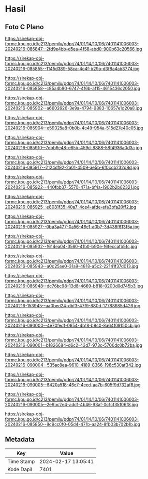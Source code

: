 # Hasil

## Foto C Plano

https://sirekap-obj-formc.kpu.go.id/c213/pemilu/pdpr/74/01/14/10/06/7401141006003-20240216-085847--2fd9e4bb-d5ea-4f58-abd0-900b63c20566.jpg

https://sirekap-obj-formc.kpu.go.id/c213/pemilu/pdpr/74/01/14/10/06/7401141006003-20240216-085855--1145d389-58ca-4c4f-b29a-d3f8a4ab3774.jpg

https://sirekap-obj-formc.kpu.go.id/c213/pemilu/pdpr/74/01/14/10/06/7401141006003-20240216-085858--c85a4b80-6747-4f6b-af15-4615436c2050.jpg

https://sirekap-obj-formc.kpu.go.id/c213/pemilu/pdpr/74/01/14/10/06/7401141006003-20240216-085902--a6602626-3e9a-4794-9883-10657e1d20a8.jpg

https://sirekap-obj-formc.kpu.go.id/c213/pemilu/pdpr/74/01/14/10/06/7401141006003-20240216-085904--e59025a8-0b0b-4e49-954a-515d27e40c05.jpg

https://sirekap-obj-formc.kpu.go.id/c213/pemilu/pdpr/74/01/14/10/06/7401141006003-20240216-085910--7dbb9e48-e65b-459d-8888-58f4936a0d3a.jpg

https://sirekap-obj-formc.kpu.go.id/c213/pemilu/pdpr/74/01/14/10/06/7401141006003-20240216-085917--2124df92-2a01-4509-ae5b-6f0ccb232d8d.jpg

https://sirekap-obj-formc.kpu.go.id/c213/pemilu/pdpr/74/01/14/10/06/7401141006003-20240216-085922--440fbb37-5570-471a-bf4a-1902b2b62321.jpg

https://sirekap-obj-formc.kpu.go.id/c213/pemilu/pdpr/74/01/14/10/06/7401141006003-20240216-085925--e8081f35-40a7-4ce4-afde-efa3bfa20ff2.jpg

https://sirekap-obj-formc.kpu.go.id/c213/pemilu/pdpr/74/01/14/10/06/7401141006003-20240216-085927--0ba3a477-0a56-46e1-a0b7-3d438f613f5a.jpg

https://sirekap-obj-formc.kpu.go.id/c213/pemilu/pdpr/74/01/14/10/06/7401141006003-20240216-085932--f614ea04-3560-41b0-b90e-f6feccafb5fc.jpg

https://sirekap-obj-formc.kpu.go.id/c213/pemilu/pdpr/74/01/14/10/06/7401141006003-20240216-085943--a0d25ae0-31a9-4818-a5c2-22141f37d013.jpg

https://sirekap-obj-formc.kpu.go.id/c213/pemilu/pdpr/74/01/14/10/06/7401141006003-20240216-085948--dc76bc98-13d8-4669-b818-0200d0d745b3.jpg

https://sirekap-obj-formc.kpu.go.id/c213/pemilu/pdpr/74/01/14/10/06/7401141006003-20240216-153945--aa0bed24-dbf3-47f9-880d-17788985d426.jpg

https://sirekap-obj-formc.kpu.go.id/c213/pemilu/pdpr/74/01/14/10/06/7401141006003-20240216-090000--4e70fedf-0954-4b18-b8c0-8a64f09150cb.jpg

https://sirekap-obj-formc.kpu.go.id/c213/pemilu/pdpr/74/01/14/10/06/7401141006003-20240216-090001--b1826684-d6c2-43d7-973c-5700dc0b72ba.jpg

https://sirekap-obj-formc.kpu.go.id/c213/pemilu/pdpr/74/01/14/10/06/7401141006003-20240216-090004--535ac8ea-9610-4189-8366-198c530af342.jpg

https://sirekap-obj-formc.kpu.go.id/c213/pemilu/pdpr/74/01/14/10/06/7401141006003-20240216-090005--6420a518-46c7-4ccd-aa7b-605f9d732af8.jpg

https://sirekap-obj-formc.kpu.go.id/c213/pemilu/pdpr/74/01/14/10/06/7401141006003-20240216-090005--2e9bc2e4-addf-4b46-93af-0c1cf35106f8.jpg

https://sirekap-obj-formc.kpu.go.id/c213/pemilu/pdpr/74/01/14/10/06/7401141006003-20240216-085850--8c9cc0f0-05d4-471b-aa24-8fb03b702b1b.jpg


## Metadata

| Key        | Value               |
| ---------- | ------------------- |
| Time Stamp | 2024-02-17 13:05:41 |
| Kode Dapil | 7401                |



